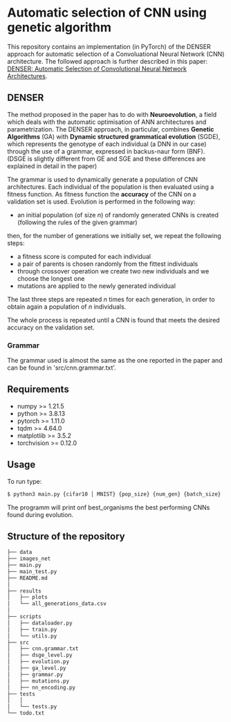# Automatic selection of CNN using genetic algorithm

This repository contains an implementation (in PyTorch) of the DENSER approach for automatic selection of a Convoluational Neural Network (CNN) architecture. The followed approach is further described in this paper: [DENSER: Automatic Selection of Convolutional Neural Network Architectures](https://arxiv.org/abs/1904.08900).

## DENSER

The method proposed in the paper has to do with **Neuroevolution**, a field which deals with the automatic optimisation of ANN architectures and parametrization. 
The DENSER approach, in particular, combines **Genetic Algorithms** (GA) with **Dynamic structured grammatical evolution** (SGDE), which represents the genotype of each individual (a DNN in our case) through the use of a grammar, expressed in backus-naur form (BNF). (DSGE is slightly different from GE and SGE and these differences are explained in detail in the paper)

The grammar is used to dynamically generate a population of CNN architectures. Each individual of the population is then evaluated using a fitness function. As fitness function the **accuracy** of the CNN on a validation set is used. 
Evolution is performed in the following way:
* an initial population (of size $n$) of randomly generated CNNs is created (following the rules of the given grammar)

then, for the number of generations we initially set, we repeat the following steps:

* a fitness score is computed for each individual
* a pair of parents is chosen randomly from the fittest individuals
* through crossover operation we create two new individuals and we choose the longest one
* mutations are applied to the newly generated individual

The last three steps are repeated $n$ times for each generation, in order to obtain again a population of $n$ individuals.

The whole process is repeated until a CNN is found that meets the desired accuracy on the validation set.

### Grammar

The grammar used is almost the same as the one reported in the paper and can be found in 'src/cnn.grammar.txt'.


## Requirements

* numpy  >= 1.21.5
* python  >= 3.8.13
* pytorch >= 1.11.0
* tqdm >= 4.64.0
* matplotlib >= 3.5.2 
* torchvision >= 0.12.0 

## Usage
To run type:
```bash
$ python3 main.py {cifar10 │ MNIST} {pop_size} {num_gen} {batch_size}
```
The programm will print onf best_organisms the best performing CNNs found during evolution.

## Structure of the repository
``` bash
├── data
├── images_net
├── main.py
├── main_test.py
├── README.md
│
├── results
│   ├── plots
│   └── all_generations_data.csv
│   
├── scripts
│   ├── dataloader.py
│   ├── train.py
│   └── utils.py
├── src
│   ├── cnn.grammar.txt
│   ├── dsge_level.py
│   ├── evolution.py
│   ├── ga_level.py
│   ├── grammar.py
│   ├── mutations.py
│   ├── nn_encoding.py
├── tests
│   │   
│   └── tests.py
└── todo.txt
``` 



